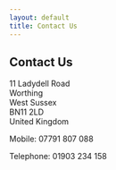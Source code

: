 ```yaml
---
layout: default
title: Contact Us
---
```


## Contact Us

11 Ladydell Road  
Worthing  
West Sussex  
BN11 2LD  
United Kingdom

Mobile: 07791 807 088

Telephone: 01903 234 158
